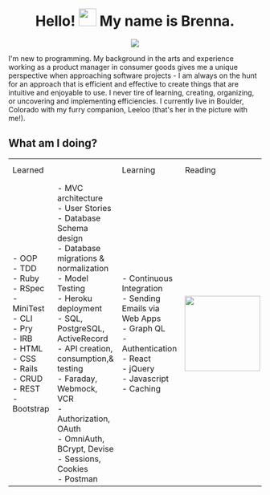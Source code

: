 <h1 align="center">Hello! <img src="https://media.giphy.com/media/hvRJCLFzcasrR4ia7z/giphy.gif" width="35"> My name is Brenna.</h1>
<p align="center">
  <a href="https://github.com/DenverCoder1/readme-typing-svg"><img src="https://readme-typing-svg.herokuapp.com?lines=Back+End+Software+Engineering+Student;Product+Manager;Code-warrior+(6kyu+on+Codewars);Refactoring+Superfan;Lover+of+Nature;Lifelong+Learner;&center=true&width=500&height=50"></a>
</p>
I'm new to programming. My background in the arts and experience working as a product manager in consumer goods gives me a unique perspective when approaching software projects - I am always on the hunt for an approach that is efficient and effective to create things that are intuitive and enjoyable to use. I never tire of learning, creating, organizing, or uncovering and implementing efficiencies. I currently live in Boulder, Colorado with my furry companion, Leeloo (that's her in the picture with me!). 
<br>

## **What am I doing?**
<table>
  <tr>
    <td colspan="2">Learned</td>
    <td>Learning</td>
    <td>Reading</td>
    <td>Listening To</td>
  </tr>
  <tr>
    <td>- OOP <br>- TDD <br>- Ruby <br>- RSpec <br>- MiniTest <br>- CLI <br>- Pry <br>- IRB <br>- HTML <br>- CSS <br>- Rails <br>- CRUD <br>- REST <br>- Bootstrap </td>
    <td>- MVC architecture <br>- User Stories <br>- Database Schema design <br>- Database migrations & normalization <br>- Model Testing <br>- Heroku deployment <br>- SQL, PostgreSQL, ActiveRecord <br>- API creation, consumption,& testing <br>- Faraday, Webmock, VCR  <br>- Authorization, OAuth <br>- OmniAuth, BCrypt, Devise <br>- Sessions, Cookies <br>- Postman</td>
    <td>- Continuous Integration <br>- Sending Emails via Web Apps <br>- Graph QL <br>- Authentication <br>- React <br>- jQuery <br>- Javascript <br>- Caching</td>
    <td><img src="https://images-na.ssl-images-amazon.com/images/I/91lShUTLMCL.jpg" width=150 href="https://www.amazon.com/Upgrade-Novel-Blake-Crouch/dp/0593157532"> </td>
    <td><a href="https://open.spotify.com/playlist/2cFnWQZQZjHyUHSUEXkUzU?si=33ade52d316b4b68">Songs on Spotify</a></td>
  </tr>
</table>


<!--
**brennacodes/brennacodes** is a ✨ _special_ ✨ repository because its `README.md` (this file) appears on your GitHub profile.

Here are some ideas to get you started:

- 🔭 I’m currently working on ...
- 🌱 I’m currently learning ...
- 👯 I’m looking to collaborate on ...
- 🤔 I’m looking for help with ...
- 💬 Ask me about ...
- 📫 How to reach me: ...
- 😄 Pronouns: ...
- ⚡ Fun fact: ...
-->
